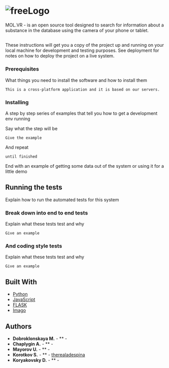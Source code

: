# ![freeLogo](https://user-images.githubusercontent.com/49564849/68621524-05391080-04e1-11ea-907f-c0314c61416f.jpeg)

MOL.VR - is an open source tool designed to search for information about a substance in the database using the camera of your phone or tablet.
## 

These instructions will get you a copy of the project up and running on your local machine for development and testing purposes. See deployment for notes on how to deploy the project on a live system.

### Prerequisites

What things you need to install the software and how to install them

```
This is a cross-platform application and it is based on our servers.

```


### Installing

A step by step series of examples that tell you how to get a development env running

Say what the step will be

```
Give the example
```

And repeat

```
until finished
```

End with an example of getting some data out of the system or using it for a little demo

## Running the tests

Explain how to run the automated tests for this system

### Break down into end to end tests

Explain what these tests test and why

```
Give an example
```

### And coding style tests

Explain what these tests test and why

```
Give an example
```

## Built With

* [Python](http://https://www.python.org/)
* [JavaScript](https://https://www.javascript.com/)
* [FLASK](https://https://www.palletsprojects.com/p/flask/)
* [Imago](https://https://lifescience.opensource.epam.com/imago/imago_console.html)


## Authors

* **Dobroklonskaya M.** - ** - [](https://github.com/PurpleBooth)
* **Chaplygin A.** - ** - [](https://github.com/PurpleBooth)
* **Mayorov U.** - ** - [](https://github.com/PurpleBooth)
* **Korotkov S.** - ** - [therealadespina](https://github.com/therealadespina)
* **Koryakovsky D.** - ** - [](https://github.com/PurpleBooth)
